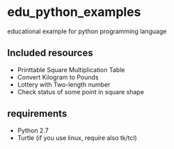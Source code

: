 # edu_python_examples
educational example for python programming language

## Included resources
- Printtable Square Multiplication Table
- Convert Kilogram to Pounds
- Lottery with Two-length number
- Check status of some point in square shape

## requirements
- Python 2.7
- Turtle (if you use linux, require also tk/tcl)
